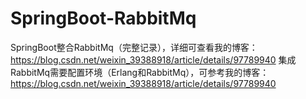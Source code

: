 # SpringBoot-RabbitMq
SpringBoot整合RabbitMq（完整记录），详细可查看我的博客：https://blog.csdn.net/weixin_39388918/article/details/97789940
集成RabbitMq需要配置环境（Erlang和RabbitMq），可参考我的博客：https://blog.csdn.net/weixin_39388918/article/details/97789940
